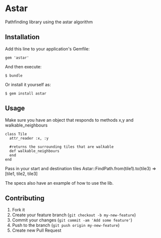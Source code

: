 # Astar

Pathfinding library using the astar algorithm

## Installation

Add this line to your application's Gemfile:

    gem 'astar'

And then execute:

    $ bundle

Or install it yourself as:

    $ gem install astar

## Usage

Make sure you have an object that responds to methods x,y and walkable_neighbours

    class Tile
      attr_reader :x, :y

      #returns the surrounding tiles that are walkable
      def walkable_neighbours
      end
    end

Pass in your start and destination tiles
    Astar::FindPath.from(tile1).to(tile3)
    => [tile1, tile2, tile3]

The specs also have an example of how to use the lib.

## Contributing

1. Fork it
2. Create your feature branch (`git checkout -b my-new-feature`)
3. Commit your changes (`git commit -am 'Add some feature'`)
4. Push to the branch (`git push origin my-new-feature`)
5. Create new Pull Request
